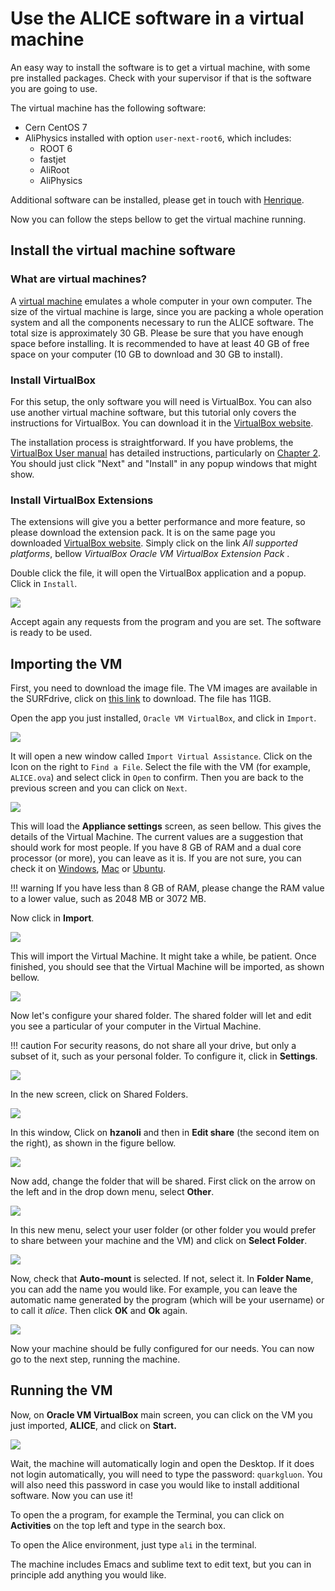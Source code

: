 # Use the ALICE software in a virtual machine

An easy way to install the software is to get a virtual machine, with some pre installed packages.
Check with your supervisor if that is the software you are going to use.

The virtual machine has the following software:

- Cern CentOS 7
- AliPhysics installed with option ``user-next-root6``, which includes:
  - ROOT 6
  - fastjet
  - AliRoot
  - AliPhysics

Additional software can be installed, please get in touch with [Henrique](mailto:henrique.zanoli@cern.ch).

Now you can follow the steps bellow to get the virtual machine running.

## Install the virtual machine software

### What are virtual machines?


A [virtual machine](https://en.wikipedia.org/wiki/Virtual_machine) emulates a whole computer in your own computer.
The size of the virtual machine is large, since you are packing a whole operation system and all the components
necessary to run the ALICE software. The total size is approximately 30 GB. Please be sure that you have enough space
before installing. It is recommended to have at least 40 GB of free space on your computer
(10 GB to download and 30 GB to install).


### Install VirtualBox

For this setup, the only software you will need is VirtualBox. You can also use another virtual machine software, but
this tutorial only covers the instructions for VirtualBox.
You can download it in the [VirtualBox website](https://www.virtualbox.org/wiki/Downloads).

The installation process is straightforward. If you have problems, the
[VirtualBox User manual](https://www.virtualbox.org/manual/) has detailed instructions, particularly on
[Chapter 2](https://www.virtualbox.org/manual/ch02.html). You should just click "Next" and "Install"
in any popup windows that might show.


### Install VirtualBox Extensions

The extensions will give you a better performance and more feature, so please download the extension pack. It is on the
same page you downloaded [VirtualBox website](https://www.virtualbox.org/wiki/Downloads). Simply click on the link
*All supported platforms*, bellow *VirtualBox <version> Oracle VM VirtualBox Extension Pack* .

Double click the file, it will open the VirtualBox application and a popup. Click in ``Install``.

![](img/install_ext.png)


Accept again any requests from the program and you are set. The software is ready to be used.


## Importing the VM

First, you need to download the image file. The VM images are available in the SURFdrive,
click on [this link](https://surfdrive.surf.nl/files/index.php/s/yWG0XgtqZPMs1jD) to download. The file has 11GB.

Open the app you just installed, ``Oracle VM VirtualBox``, and click in ``Import``.

![](img/import.png)

It will open a new window called ``Import Virtual Assistance``. Click on the Icon on the right to ``Find a File``.
Select the file with the VM \(for example, ``ALICE.ova``) and select click in ``Open`` to confirm.
Then you are back to the previous screen and you can click on ``Next``.

![](img/find_file.png)

This will load the **Appliance settings** screen, as seen bellow. This gives the details of the Virtual Machine.
The current values are a suggestion that should work for most people. If you have 8 GB of RAM and a dual
core processor \(or more\), you can leave as it is. If you are not sure, you can check it on
[Windows](https://support.microsoft.com/en-us/help/13443/windows-which-version-am-i-running),
[Mac](https://support.apple.com/guide/system-information/get-system-information-syspr35536/mac)
or [Ubuntu](https://askubuntu.com/questions/55609/how-do-i-check-system-specifications).

!!! warning
    If you have less than 8 GB of RAM, please change the RAM value to a lower value, such as 2048 MB or 3072 MB.

Now click in **Import**.

![](img/vm-defaults.png)

This will import the Virtual Machine. It might take a while, be patient. Once finished, you should see that the
Virtual Machine will be imported, as shown bellow.

![](img/imported_machine.png)

Now let's configure your shared folder. The shared folder will let and edit you see a particular of your computer
in the Virtual Machine.

!!! caution
    For security reasons, do not share all your drive, but only a subset of it, such as your
    personal folder. To configure it, click in **Settings**.

![](img/settings.png)

In the new screen, click on Shared Folders.

![](img/shared_folder_settings.png)

In this window, Click on **hzanoli** and then in **Edit share** \(the second item on the right\),
as shown in the figure bellow.

![](img/edit_shared_settings.png)

Now add, change the folder that will be shared. First click on the arrow on the left and in the drop down menu,
select **Other**.

![](img/edit_shared_2.png)

In this new menu, select your user folder (or other folder you would prefer to share between your machine and the VM)
and click on **Select Folder**.

![](img/select_folder.png)

Now, check that **Auto-mount** is selected. If not, select it. In **Folder Name**, you can add the name you would like.
For example, you can leave the automatic name generated by the program (which will be your username) or to call it
_alice_. Then click **OK** and **Ok** again.

![](img/automatic_mount.png)

Now your machine should be fully configured for our needs. You can now go to the next step,
running the machine.


## Running the VM

Now, on **Oracle VM VirtualBox** main screen, you can click on the VM you just imported, **ALICE**,
and click on **Start.**

![](img/start_machine.png)

Wait, the machine will automatically login and open the Desktop. If it does not login automatically, 
you will need to type the password: ``quarkgluon``. You will also need this password in case you would like to 
install additional software. Now you can use it! 

To open the a program, for example the Terminal, you can click on **Activities** on the top left and type in the
search box.

To open the Alice environment, just type ``ali`` in the terminal.

The machine includes Emacs and sublime text to edit text, but you can in principle add anything you would like.





